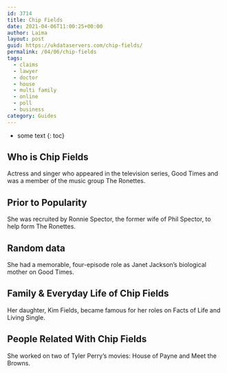 ```yaml
---
id: 3714
title: Chip Fields
date: 2021-04-06T11:00:25+00:00
author: Laima
layout: post
guid: https://ukdataservers.com/chip-fields/
permalink: /04/06/chip-fields
tags:
  - claims
  - lawyer
  - doctor
  - house
  - multi family
  - online
  - poll
  - business
category: Guides
---
```


* some text
{: toc}


## Who is Chip Fields
                  
                  
                  
Actress and singer who appeared in the television series, Good Times and was a member of the music group The Ronettes.
                  
              
            
              
            
                
                
                
## Prior to Popularity
                  
                  
                  
She was recruited by Ronnie Spector, the former wife of Phil Spector, to help form The Ronettes.
                  
              
            
              
            
                
                
                
## Random data
                  
                  
                  
She had a memorable, four-episode role as Janet Jackson&#8217;s biological mother on Good Times.
                  
              
            
              
            
                
                
                
## Family & Everyday Life of Chip Fields
                  
                  
                  
Her daughter, Kim Fields, became famous for her roles on Facts of Life and Living Single.
                  
              
            
              
            
                
                
                
## People Related With Chip Fields
                  
                  
                  
She worked on two of Tyler Perry&#8217;s movies: House of Payne and Meet the Browns.
                  
              
            
              
            
                
              
            
              
              
            
            
              
            
          
          
          